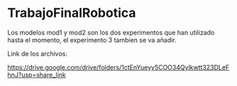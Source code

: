 # TrabajoFinalRobotica

Los modelos mod1 y mod2 son los dos experimentos que han utilizado hasta el momento, el experimento 3 tambien se va añadir.

Link de los archivos:

https://drive.google.com/drive/folders/1ctEnYueyy5COO34Qylkwtt323DLeFhnJ?usp=share_link
